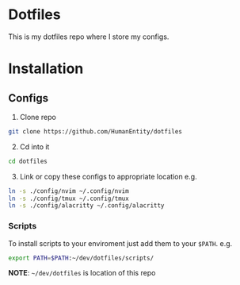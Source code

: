 # Dotfiles
This is my dotfiles repo where I store my configs.

# Installation

## Configs

1. Clone repo
```bash
git clone https://github.com/HumanEntity/dotfiles
```

2. Cd into it
```bash
cd dotfiles
```

3. Link or copy these configs to appropriate location
e.g.

```bash
ln -s ./config/nvim ~/.config/nvim
ln -s ./config/tmux ~/.config/tmux
ln -s ./config/alacritty ~/.config/alacritty
```

### Scripts

To install scripts to your enviroment just add them to your `$PATH`. e.g.

```bash
export PATH=$PATH:~/dev/dotfiles/scripts/
```

**NOTE**: `~/dev/dotfiles` is location of this repo
